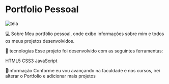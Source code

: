 # Portfolio Pessoal
![tela](https://user-images.githubusercontent.com/112639333/225484012-6a81c312-6630-4f26-a5d6-9ba4fcf9254b.png)

💻 Sobre
Meu portfólio pessoal, onde exibo informações sobre mim e todos os meus projetos desenvolvidos.

🚀 tecnologias
Esse projeto foi desenvolvido com as seguintes ferramentas:

HTML5
CSS3
JavaScript

📝Informação
Conforme eu vou avançando na faculdade e nos cursos, irei alterar o Portfolio e adicionar mais projetos
